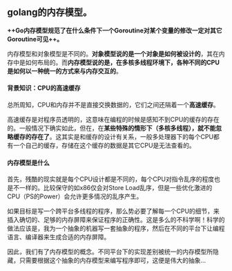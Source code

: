 ## golang的内存模型。

**++Go内存模型规范了在什么条件下一个Goroutine对某个变量的修改一定对其它Goroutine可见++。**

内存模型和对象模型是不同的。**对象模型说的是一个对象是如何被设计的**，其在内存中是如何布局的。而**内存模型说的是，在多核多线程环境下，各种不同的CPU是如何以一种统一的方式来与内存交互的**。

#### 背景知识：CPU的高速缓存

总所周知，CPU和内存并不是直接交换数据的，它们之间还隔着一个**高速缓存**。

高速缓存是对程序员透明的，这意味在编程的时候是感知不到CPU的缓存的存在的。一般情况下确实如此，但在，在**某些特殊的情形下（多核多线程），就不能忽略缓存的存在了**。这其实是和缓存的设计有关系，一般多处理器下的每个CPU都有一个自己的缓存，存储在这个缓存的数据是其它CPU是无法查看的。

#### 内存模型是什么

首先，残酷的现实就是每个CPU设计都是不同的，每个CPU对指令乱序的程度也是不一样的。比较保守的如x86仅会对Store Load乱序，但是一些优化激进的CPU（PS的Power）会允许更多情况的乱序产生。

如果目标是写一个跨平台多线程的程序，那么势必要了解每一个CPU的细节，来插入确切的、足够的内存屏障来保证程序的正确性。这是多么的不科学啊！科学的做法应该是，我为一个抽象的机器写一套抽象的程序，然后在不同的平台下让编程语言、编译器来生成合适的内存屏障。

因此，我们有了内存模型的概念。不同平台下的实现差别被统一的内存模型所隐藏，只需要根据这个抽象的内存模型来编写程序即可，这便是伟大的抽象...